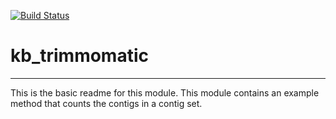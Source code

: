 [![Build Status](https://travis-ci.org/psdehal/kb_trimmomatic.svg?branch=master)](https://travis-ci.org/psdehal/kb_trimmomatic)

# kb_trimmomatic
---

This is the basic readme for this module. This module contains an example method that counts the contigs in a contig set.
